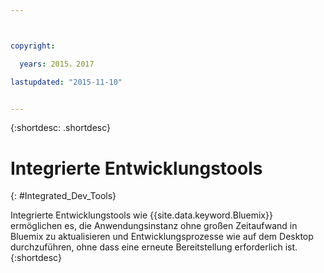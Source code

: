 ```yaml
---



copyright:

  years: 2015，2017

lastupdated: "2015-11-10"


---
```


{:shortdesc: .shortdesc}

# Integrierte Entwicklungstools
{: #Integrated_Dev_Tools}


Integrierte Entwicklungstools wie {{site.data.keyword.Bluemix}} ermöglichen es, die Anwendungsinstanz ohne großen Zeitaufwand in Bluemix zu aktualisieren und Entwicklungsprozesse wie auf dem Desktop durchzuführen, ohne dass eine erneute Bereitstellung erforderlich ist.
{:shortdesc}
